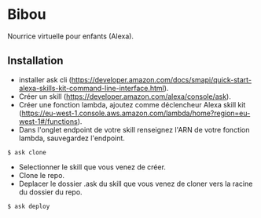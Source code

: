 # Bibou

Nourrice virtuelle pour enfants (Alexa).

## Installation

- installer ask cli (https://developer.amazon.com/docs/smapi/quick-start-alexa-skills-kit-command-line-interface.html).
- Créer un skill (https://developer.amazon.com/alexa/console/ask).
- Créer une fonction lambda, ajoutez comme déclencheur Alexa skill kit (https://eu-west-1.console.aws.amazon.com/lambda/home?region=eu-west-1#/functions).
- Dans l'onglet endpoint de votre skill renseignez l'ARN de votre fonction lambda, sauvegardez l'endpoint.

`$ ask clone`

- Selectionner le skill que vous venez de créer.
- Clone le repo.
- Deplacer le dossier .ask du skill que vous venez de cloner vers la racine du dossier du repo.

`$ ask deploy`
